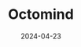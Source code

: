 ---  
layout: startup_page  
title: "Octomind"  
id: "octomind.dev"  
permalink: "/octomindoctomind.dev04232024/"  
website: "https://www.octomind.dev/"  
funding_round: ""  
funding_amount: "$4.8M"  
investors: "Cherry Ventures, Sean Mullaney, Charlie Songhurst, Lutz Finger"  
about: "Octomind is a German software company that uses generative AI to transform web testing. Its AI agent automatically tests websites, writes tests, and keeps them up-to-date, eliminating manual effort and finding bugs before customers do. This allows businesses to improve the quality of their web applications."  
markets: "Software, AI, Web Development, Artificial Intelligence (AI), Web Apps"  
hq: "Karlsruhe, Baden-Württemberg, Germany"  
founded_year: "2023"  
linkedin: "https://www.linkedin.com/company/octomind-dev"  
twitter: "https://twitter.com/Octomind_dev"  
instagram: ""  
facebook: ""  
crunchbase: "https://www.crunchbase.com/organization/octomind"  
pitchbook: "https://pitchbook.com/profiles/company/539084-62"  

date_display: "23-Apr-2024"  
date: "2024-04-23"

# SEO Optimization  
meta_title: "Octomind -  Funding ($4.8M)"  
meta_description: "Octomind, Octomind is a German software company that uses generative AI to transform web testing. Its AI agent automatically tests websites, writes tests, and k..."  
meta_keywords: "Octomind, Software, AI, Web Development, Artificial Intelligence (AI), Web Apps,  funding"  
canonical_url: "https://startup.projectstartups.com/octomindoctomind.dev04232024/"  
---